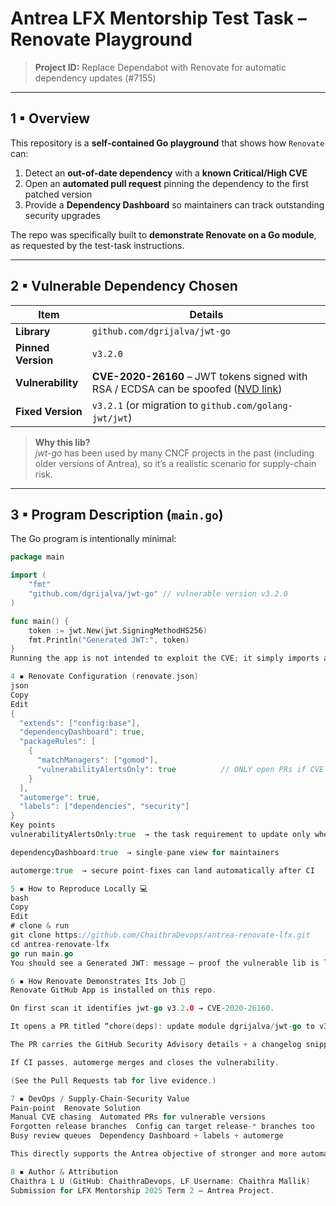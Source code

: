 # Antrea LFX Mentorship Test Task – Renovate Playground  
> **Project ID:** Replace Dependabot with Renovate for automatic dependency updates (#7155)

---

## 1 ▪ Overview
This repository is a **self-contained Go playground** that shows how `Renovate` can:

1. Detect an **out-of-date dependency** with a **known Critical/High CVE**  
2. Open an **automated pull request** pinning the dependency to the first patched version  
3. Provide a **Dependency Dashboard** so maintainers can track outstanding security upgrades

The repo was specifically built to **demonstrate Renovate on a Go module**, as requested by the test-task instructions.

---

## 2 ▪ Vulnerable Dependency Chosen

| Item | Details |
|------|---------|
| **Library** | `github.com/dgrijalva/jwt-go` |
| **Pinned Version** | `v3.2.0` |
| **Vulnerability** | **CVE-2020-26160** – JWT tokens signed with RSA / ECDSA can be spoofed ([NVD link](https://nvd.nist.gov/vuln/detail/CVE-2020-26160)) |
| **Fixed Version** | `v3.2.1` (or migration to `github.com/golang-jwt/jwt`) |

> **Why this lib?**  
> *jwt-go* has been used by many CNCF projects in the past (including older versions of Antrea), so it’s a realistic scenario for supply-chain risk.

---

## 3 ▪ Program Description (`main.go`)
The Go program is intentionally minimal:

```go
package main

import (
	"fmt"
	"github.com/dgrijalva/jwt-go" // vulnerable version v3.2.0
)

func main() {
	token := jwt.New(jwt.SigningMethodHS256)
	fmt.Println("Generated JWT:", token)
}
Running the app is not intended to exploit the CVE; it simply imports and uses the vulnerable package so Renovate flags it.

4 ▪ Renovate Configuration (renovate.json)
json
Copy
Edit
{
  "extends": ["config:base"],
  "dependencyDashboard": true,
  "packageRules": [
    {
      "matchManagers": ["gomod"],
      "vulnerabilityAlertsOnly": true          // ONLY open PRs if CVE present
    }
  ],
  "automerge": true,
  "labels": ["dependencies", "security"]
}
Key points
vulnerabilityAlertsOnly:true  → the task requirement to update only when a vulnerability exists

dependencyDashboard:true  → single-pane view for maintainers

automerge:true  → secure point-fixes can land automatically after CI

5 ▪ How to Reproduce Locally 💻
bash
Copy
Edit
# clone & run
git clone https://github.com/ChaithraDevops/antrea-renovate-lfx.git
cd antrea-renovate-lfx
go run main.go
You should see a Generated JWT: message – proof the vulnerable lib is loaded.

6 ▪ How Renovate Demonstrates Its Job 🤖
Renovate GitHub App is installed on this repo.

On first scan it identifies jwt-go v3.2.0 → CVE-2020-26160.

It opens a PR titled “chore(deps): update module dgrijalva/jwt-go to v3.2.1”.

The PR carries the GitHub Security Advisory details + a changelog snippet.

If CI passes, automerge merges and closes the vulnerability.

(See the Pull Requests tab for live evidence.)

7 ▪ DevOps / Supply-Chain-Security Value
Pain-point	Renovate Solution
Manual CVE chasing	Automated PRs for vulnerable versions
Forgotten release branches	Config can target release-* branches too
Busy review queues	Dependency Dashboard + labels + automerge

This directly supports the Antrea objective of stronger and more automated dependency hygiene.

8 ▪ Author & Attribution
Chaithra L U (GitHub: ChaithraDevops, LF Username: Chaithra Mallik)
Submission for LFX Mentorship 2025 Term 2 – Antrea Project.

